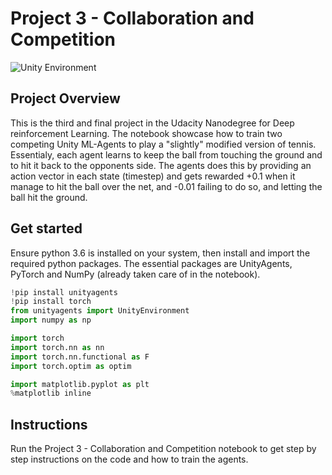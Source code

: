 # Project 3 - Collaboration and Competition

![Unity Environment](https://github.com/Unity-Technologies/ml-agents/raw/master/docs/images/tennis.png "Unity Environment")

## Project Overview

This is the third and final project in the Udacity Nanodegree for Deep reinforcement Learning. The notebook showcase how to train two competing Unity ML-Agents to play a "slightly" modified version of tennis. Essentialy, each agent learns to keep the ball from touching the ground and to hit it back to the opponents side. The agents does this by providing an action vector in each state (timestep) and gets rewarded +0.1 when it manage to hit the ball over the net, and -0.01 failing to do so, and letting the ball hit the ground.

## Get started

Ensure python 3.6 is installed on your system, then install and import the required python packages. The essential packages are UnityAgents, PyTorch and NumPy (already taken care of in the notebook).

```python
!pip install unityagents
!pip install torch
from unityagents import UnityEnvironment
import numpy as np

import torch
import torch.nn as nn
import torch.nn.functional as F
import torch.optim as optim

import matplotlib.pyplot as plt
%matplotlib inline
```

## Instructions
Run the Project 3 - Collaboration and Competition notebook to get step by step instructions on the code and how to train the agents.
